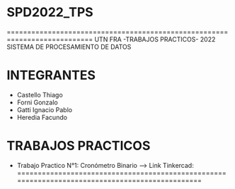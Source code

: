 # SPD2022_TPS
===========================================================================
 UTN FRA                   -TRABAJOS PRACTICOS-                        2022
                      SISTEMA DE PROCESAMIENTO DE DATOS
                                        

INTEGRANTES
===========
- Castello Thiago
- Forni Gonzalo
- Gatti Ignacio Pablo
- Heredia Facundo

TRABAJOS PRACTICOS
==================
- Trabajo Practico N°1: Cronómetro Binario
--> Link Tinkercad: 
================================================================================================
